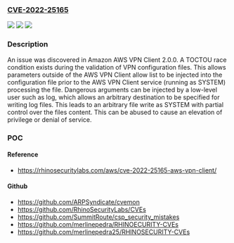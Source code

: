 ### [CVE-2022-25165](https://cve.mitre.org/cgi-bin/cvename.cgi?name=CVE-2022-25165)
![](https://img.shields.io/static/v1?label=Product&message=n%2Fa&color=blue)
![](https://img.shields.io/static/v1?label=Version&message=n%2Fa&color=blue)
![](https://img.shields.io/static/v1?label=Vulnerability&message=n%2Fa&color=brighgreen)

### Description

An issue was discovered in Amazon AWS VPN Client 2.0.0. A TOCTOU race condition exists during the validation of VPN configuration files. This allows parameters outside of the AWS VPN Client allow list to be injected into the configuration file prior to the AWS VPN Client service (running as SYSTEM) processing the file. Dangerous arguments can be injected by a low-level user such as log, which allows an arbitrary destination to be specified for writing log files. This leads to an arbitrary file write as SYSTEM with partial control over the files content. This can be abused to cause an elevation of privilege or denial of service.

### POC

#### Reference
- https://rhinosecuritylabs.com/aws/cve-2022-25165-aws-vpn-client/

#### Github
- https://github.com/ARPSyndicate/cvemon
- https://github.com/RhinoSecurityLabs/CVEs
- https://github.com/SummitRoute/csp_security_mistakes
- https://github.com/merlinepedra/RHINOECURITY-CVEs
- https://github.com/merlinepedra25/RHINOSECURITY-CVEs

